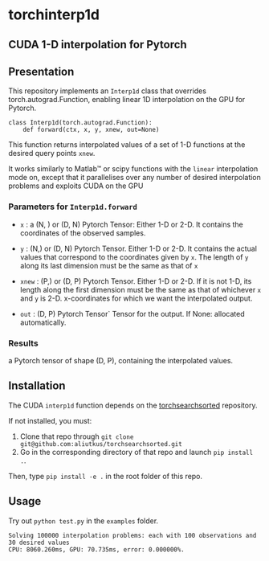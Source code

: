 # torchinterp1d
## CUDA 1-D interpolation for Pytorch

## Presentation

This repository implements an `Interp1d` class that overrides torch.autograd.Function, enabling
linear 1D interpolation on the GPU for Pytorch.

```
class Interp1d(torch.autograd.Function):
    def forward(ctx, x, y, xnew, out=None)
```

This function returns interpolated values of a set of 1-D functions at the desired query points `xnew`.

It works similarly to Matlab™ or scipy functions with
the `linear` interpolation mode on, except that it parallelises over any number of desired interpolation problems and exploits CUDA on the GPU

### Parameters for `Interp1d.forward`

* `x` : a (N, ) or (D, N) Pytorch Tensor:
Either 1-D or 2-D. It contains the coordinates of the observed samples.

* `y` : (N,) or (D, N) Pytorch Tensor.
Either 1-D or 2-D. It contains the actual values that correspond to the coordinates given by `x`.
The length of `y` along its last dimension must be the same as that of `x`

* `xnew` : (P,) or (D, P) Pytorch Tensor.
Either 1-D or 2-D. If it is not 1-D, its length along the first dimension must be the same as that of whichever `x` and `y` is 2-D. x-coordinates for which we want the interpolated output.

* `out` : (D, P) Pytorch Tensor`
        Tensor for the output. If None: allocated automatically.

### Results

a Pytorch tensor of shape (D, P), containing the interpolated values.

## Installation

The CUDA `interp1d` function depends on the [torchsearchsorted](https://github.com/aliutkus/torchsearchsorted) repository.

If not installed, you must:
1. Clone that repo through `git clone git@github.com:aliutkus/torchsearchsorted.git`
2. Go in the corresponding directory of that repo and launch `pip install .`.


Then, type `pip install -e .` in the root folder of this repo.

## Usage

Try out `python test.py` in the `examples` folder.
```
Solving 100000 interpolation problems: each with 100 observations and 30 desired values
CPU: 8060.260ms, GPU: 70.735ms, error: 0.000000%.
```
